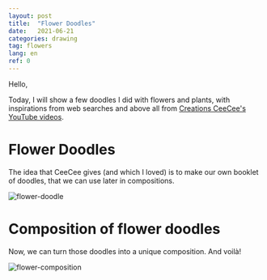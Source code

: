 ```yaml
---
layout: post
title:  "Flower Doodles"
date:   2021-06-21
categories: drawing
tag: flowers
lang: en
ref: 0
---
```


Hello,

Today, I will show a few doodles I did with flowers and plants, with inspirations from web searches and above all from 
[Creations CeeCee's YouTube videos](https://www.youtube.com/c/creationsceecee/featured).

# Flower Doodles

The idea that CeeCee gives (and which I loved) is to make our own booklet of doodles, 
that we can use later in compositions.

![flower-doodle]({{site.url}}/assets/flower-doodle.png)

# Composition of flower doodles

Now, we can turn those doodles into a unique composition. And voilà! 

![flower-composition]({{site.url}}/assets/flower-composition.png)

